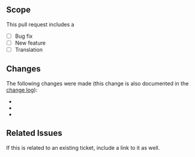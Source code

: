 ## Scope
This pull request includes a

- [ ] Bug fix
- [ ] New feature
- [ ] Translation

## Changes
The following changes were made (this change is also documented in the [change log](https://github.com/kartik-v/yii2-krajee-base/blob/master/CHANGE.md)):

-
-
-

## Related Issues
If this is related to an existing ticket, include a link to it as well.